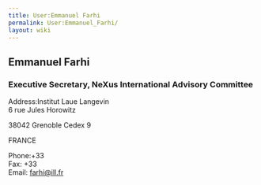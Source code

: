 ```yaml
---
title: User:Emmanuel Farhi
permalink: User:Emmanuel_Farhi/
layout: wiki
---
```


Emmanuel Farhi
--------------

### Executive Secretary, NeXus International Advisory Committee

Address:Institut Laue Langevin  
6 rue Jules Horowitz

38042 Grenoble Cedex 9

FRANCE

<!-- -->

Phone:+33  
Fax: +33  
Email: <farhi@ill.fr>  
